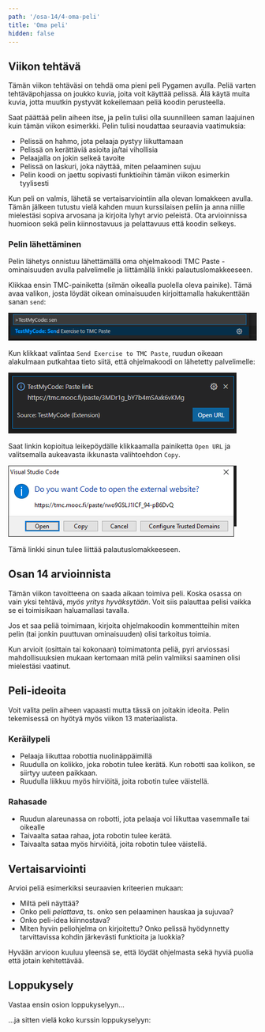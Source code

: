 ```yaml
---
path: '/osa-14/4-oma-peli'
title: 'Oma peli'
hidden: false
---
```


## Viikon tehtävä

Tämän viikon tehtäväsi on tehdä oma pieni peli Pygamen avulla. Peliä varten tehtäväpohjassa on joukko kuvia, joita voit käyttää pelissä. Älä käytä muita kuvia, jotta muutkin pystyvät kokeilemaan peliä koodin perusteella.

Saat päättää pelin aiheen itse, ja pelin tulisi olla suunnilleen saman laajuinen kuin tämän viikon esimerkki. Pelin tulisi noudattaa seuraavia vaatimuksia:

* Pelissä on hahmo, jota pelaaja pystyy liikuttamaan
* Pelissä on kerättäviä asioita ja/tai vihollisia
* Pelaajalla on jokin selkeä tavoite
* Pelissä on laskuri, joka näyttää, miten pelaaminen sujuu
* Pelin koodi on jaettu sopivasti funktioihin tämän viikon esimerkin tyylisesti

Kun peli on valmis, lähetä se vertaisarviointiin alla olevan lomakkeen avulla. Tämän jälkeen tutustu vielä kahden muun kurssilaisen peliin ja anna niille mielestäsi sopiva arvosana ja kirjoita lyhyt arvio peleistä. Ota arvioinnissa huomioon sekä pelin kiinnostavuus ja pelattavuus että koodin selkeys.

### Pelin lähettäminen

Pelin lähetys onnistuu lähettämällä oma ohjelmakoodi TMC Paste -ominaisuuden avulla palvelimelle ja liittämällä linkki palautuslomakkeeseen.

Klikkaa ensin TMC-painiketta (silmän oikealla puolella oleva painike). Tämä avaa valikon, josta löydät oikean ominaisuuden kirjoittamalla hakukenttään sanan `send`:

<img src="tmc_paste_1.png">

Kun klikkaat valintaa `Send Exercise to TMC Paste`, ruudun oikeaan alakulmaan putkahtaa tieto siitä, että ohjelmakoodi on lähetetty palvelimelle:

<img src="tmc_paste_2.png">

Saat linkin kopioitua leikepöydälle klikkaamalla painiketta `Open URL` ja valitsemalla aukeavasta ikkunasta valihtoehdon `Copy`.

<img src="tmc_paste_3.png">

Tämä linkki sinun tulee liittää palautuslomakkeeseen.

## Osan 14 arvioinnista

Tämän viikon tavoitteena on saada aikaan toimiva peli. Koska osassa on vain yksi tehtävä, *myös yritys hyväksytään*. Voit siis palauttaa pelisi vaikka se ei toimisikaan haluamallasi tavalla.

Jos et saa peliä toimimaan, kirjoita ohjelmakoodin kommentteihin miten pelin (tai jonkin puuttuvan ominaisuuden) olisi tarkoitus toimia.

Kun arvioit (osittain tai kokonaan) toimimatonta peliä, pyri arviossasi mahdollisuuksien mukaan kertomaan mitä pelin valmiiksi saaminen olisi mielestäsi vaatinut.

## Peli-ideoita

Voit valita pelin aiheen vapaasti mutta tässä on joitakin ideoita. Pelin tekemisessä on hyötyä myös viikon 13 materiaalista.

### Keräilypeli

* Pelaaja liikuttaa robottia nuolinäppäimillä
* Ruudulla on kolikko, joka robotin tulee kerätä. Kun robotti saa kolikon, se siirtyy uuteen paikkaan.
* Ruudulla liikkuu myös hirviöitä, joita robotin tulee väistellä.

### Rahasade

* Ruudun alareunassa on robotti, jota pelaaja voi liikuttaa vasemmalle tai oikealle
* Taivaalta sataa rahaa, jota robotin tulee kerätä.
* Taivaalta sataa myös hirviöitä, joita robotin tulee väistellä.

## Vertaisarviointi

Arvioi peliä esimerkiksi seuraavien kriteerien mukaan:

* Miltä peli näyttää?
* Onko peli *pelattava*, ts. onko sen pelaaminen hauskaa ja sujuvaa?
* Onko peli-idea kiinnostava?
* Miten hyvin peliohjelma on kirjoitettu? Onko pelissä hyödynnetty tarvittavissa kohdin järkevästi funktioita ja luokkia?

Hyvään arvioon kuuluu yleensä se, että löydät ohjelmasta sekä hyviä puolia että jotain kehitettävää.

<quiz id="a3101454-6036-54b2-9b78-99064a8c9efe"></quiz>

## Loppukysely

Vastaa ensin osion loppukyselyyn...

<quiz id="45f0730f-4793-5430-835a-3e87aeaa23c2"></quiz>

...ja sitten vielä koko kurssin loppukyselyyn:

<quiz id="bed259bc-56d7-5acb-91bf-3f5d174923db"></quiz>


